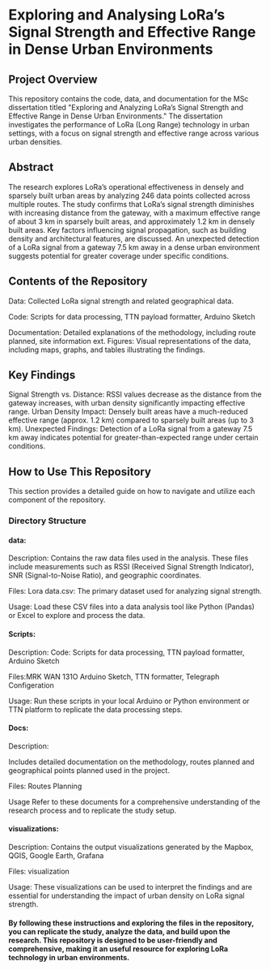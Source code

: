 # Exploring and Analysing LoRa’s Signal Strength and Effective Range in Dense Urban Environments

## Project Overview
This repository contains the code, data, and documentation for the MSc dissertation titled "Exploring and Analyzing LoRa’s Signal Strength and Effective Range in Dense Urban Environments." The dissertation investigates the performance of LoRa (Long Range) technology in urban settings, with a focus on signal strength and effective range across various urban densities.

## Abstract
The research explores LoRa’s operational effectiveness in densely and sparsely built urban areas by analyzing 246 data points collected across multiple routes. The study confirms that LoRa’s signal strength diminishes with increasing distance from the gateway, with a maximum effective range of about 3 km in sparsely built areas, and approximately 1.2 km in densely built areas. Key factors influencing signal propagation, such as building density and architectural features, are discussed. An unexpected detection of a LoRa signal from a gateway 7.5 km away in a dense urban environment suggests potential for greater coverage under specific conditions.

## Contents of the Repository
Data: Collected LoRa signal strength and related geographical data.

Code: Scripts for data processing, TTN payload formatter, Arduino Sketch 

Documentation: Detailed explanations of the methodology, including route planned, site information ext.
Figures: Visual representations of the data, including maps, graphs, and tables illustrating the findings.

## Key Findings
Signal Strength vs. Distance: RSSI values decrease as the distance from the gateway increases, with urban density significantly impacting effective range.
Urban Density Impact: Densely built areas have a much-reduced effective range (approx. 1.2 km) compared to sparsely built areas (up to 3 km).
Unexpected Findings: Detection of a LoRa signal from a gateway 7.5 km away indicates potential for greater-than-expected range under certain conditions.

## How to Use This Repository
This section provides a detailed guide on how to navigate and utilize each component of the repository.

### Directory Structure
#### data:
Description:
Contains the raw data files used in the analysis. These files include measurements such as RSSI (Received Signal Strength Indicator), SNR (Signal-to-Noise Ratio), and geographic coordinates.

Files:
Lora data.csv: The primary dataset used for analyzing signal strength.

Usage: Load these CSV files into a data analysis tool like Python (Pandas) or Excel to explore and process the data.

#### Scripts: 
Description: 
Code: Scripts for data processing, TTN payload formatter, Arduino Sketch 

Files:MRK WAN 131O Arduino Sketch, TTN formatter, Telegraph Configeration 

Usage: Run these scripts in your local Arduino or Python environment or TTN platform to replicate the data processing steps.

#### Docs: 
Description:

Includes detailed documentation on the methodology, routes planned and geographical points planned used in the project.

Files: Routes Planning

Usage Refer to these documents for a comprehensive understanding of the research process and to replicate the study setup.

#### visualizations: 

Description: Contains the output visualizations generated by the Mapbox, QGIS, Google Earth, Grafana

Files:  visualization 

Usage: These visualizations can be used to interpret the findings and are essential for understanding the impact of urban density on LoRa signal strength.


#### By following these instructions and exploring the files in the repository, you can replicate the study, analyze the data, and build upon the research. This repository is designed to be user-friendly and comprehensive, making it an useful resource for exploring LoRa technology in urban environments.
